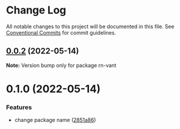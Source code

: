 # Change Log

All notable changes to this project will be documented in this file.
See [Conventional Commits](https://conventionalcommits.org) for commit guidelines.

## [0.0.2](https://github.com/bijinfeng/rn-vant/compare/rn-vant@0.1.0...rn-vant@0.0.2) (2022-05-14)

**Note:** Version bump only for package rn-vant





# 0.1.0 (2022-05-14)


### Features

* change package name ([2851a86](https://github.com/bijinfeng/rn-vant/commit/2851a864a0842a035b3f9affd1deb92496071a4c))
